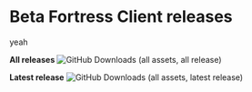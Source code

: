 # Beta Fortress Client releases
yeah


**All releases**
![GitHub Downloads (all assets, all release)](https://img.shields.io/github/downloads/Beta-Fortress-2-Team/BetaFortressClient-Releases/total)

**Latest release**
![GitHub Downloads (all assets, latest release)](https://img.shields.io/github/:variant/:user/https://Fgithub.com/Beta-Fortress-2-Team/BetaFortressClient-Releases/latest/total)
